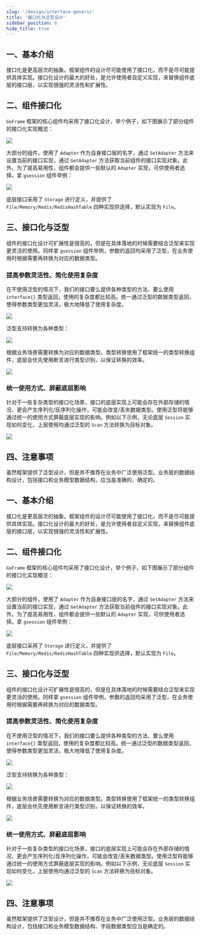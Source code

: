 ```yaml
---
slug: '/design/interface-generic'
title: '接口化与泛型设计'
sidebar_position: 6
hide_title: true
---
```


## 一、基本介绍

接口化是更高层次的抽象。框架组件的设计尽可能使用了接口化，而不是尽可能提供具体实现。接口化设计的最大的好处，是允许使用者自定义实现，来替换组件底层的接口层，以实现很强的灵活性和扩展性。

## 二、组件接口化

`GoFrame` 框架的核心组件均采用了接口化设计，举个例子，如下图展示了部分组件的接口化实现概览：

![](/markdown/f7c64eb343963d83adee0800a7774045.png)

大部分的组件，使用了 `Adapter` 作为自身接口层的名字，通过 `SetAdapter` 方法来设置当前的接口实现，通过 `GetAdapter` 方法获取当前组件的接口实现对象。此外，为了提高易用性，组件都会提供一些默认的 `Adapter` 实现，可供使用者选择。拿 `gsession` 组件举例：

![](/markdown/5b6e3ff29277e5e5bd32707d9a29bf4c.png)

底层接口采用了 `Storage` 进行定义，并提供了 `File/Memory/Redis/RedisHashTable` 四种实现供选择，默认实现为 `File`。

## 三、接口化与泛型

组件的接口化设计可扩展性是很高的，但是在具体落地的时候需要结合泛型来实现更灵活的使用。同样拿 `gsession` 组件举例，参数的返回均采用了泛型，在业务使用时根据需要再转换为对应的数据类型。

### 提高参数灵活性、简化使用复杂度

在不使用泛型的情况下，我们的接口要么提供各种类型的方法、要么使用 `interface{}` 类型返回，使用的复杂度都比较高。统一通过泛型的数据类型返回，使得参数类型更加灵活，极大地降低了使用复杂度。

![](/markdown/b8a2950b795cf7cb987cbfa7a305ff72.png)

泛型支持转换为各种类型：

![](/markdown/76fcb2211bfb4d98a88bdb9d1288b574.png)

根据业务场景需要转换为对应的数据类型。类型转换使用了框架统一的类型转换组件，底层会优先使用断言进行类型识别，以保证转换的效率。

![](/markdown/4605ec6822024dd52fe79ea75d6497d9.png)

### 统一使用方式、屏蔽底层影响

针对于一些复杂类型的接口化场景，接口的底层实现上可能会存在外部存储的情况、更会产生序列化/反序列化操作，可能会改变/丢失数据类型。使用泛型将能够通过统一的使用方式屏蔽底层实现的影响。例如以下示例，无论底层 `Session` 实现如何变化，上层使用均通过泛型的 `Scan` 方法转换为目标对象。

![](/markdown/de4f942e624d5e30a40f7d9d087c35fc.png)

## 四、注意事项

虽然框架提供了泛型设计，但是并不推荐在业务中广泛使用泛型。业务层的数据结构设计，包括接口和业务模型数据结构，应当是准确的、确定的。

## 一、基本介绍

接口化是更高层次的抽象。框架组件的设计尽可能使用了接口化，而不是尽可能提供具体实现。接口化设计的最大的好处，是允许使用者自定义实现，来替换组件底层的接口层，以实现很强的灵活性和扩展性。

## 二、组件接口化

`GoFrame` 框架的核心组件均采用了接口化设计，举个例子，如下图展示了部分组件的接口化实现概览：

![](/markdown/f7c64eb343963d83adee0800a7774045.png)

大部分的组件，使用了 `Adapter` 作为自身接口层的名字，通过 `SetAdapter` 方法来设置当前的接口实现，通过 `GetAdapter` 方法获取当前组件的接口实现对象。此外，为了提高易用性，组件都会提供一些默认的 `Adapter` 实现，可供使用者选择。拿 `gsession` 组件举例：

![](/markdown/5b6e3ff29277e5e5bd32707d9a29bf4c.png)

底层接口采用了 `Storage` 进行定义，并提供了 `File/Memory/Redis/RedisHashTable` 四种实现供选择，默认实现为 `File`。

## 三、接口化与泛型

组件的接口化设计可扩展性是很高的，但是在具体落地的时候需要结合泛型来实现更灵活的使用。同样拿 `gsession` 组件举例，参数的返回均采用了泛型，在业务使用时根据需要再转换为对应的数据类型。

### 提高参数灵活性、简化使用复杂度

在不使用泛型的情况下，我们的接口要么提供各种类型的方法、要么使用 `interface{}` 类型返回，使用的复杂度都比较高。统一通过泛型的数据类型返回，使得参数类型更加灵活，极大地降低了使用复杂度。

![](/markdown/b8a2950b795cf7cb987cbfa7a305ff72.png)

泛型支持转换为各种类型：

![](/markdown/76fcb2211bfb4d98a88bdb9d1288b574.png)

根据业务场景需要转换为对应的数据类型。类型转换使用了框架统一的类型转换组件，底层会优先使用断言进行类型识别，以保证转换的效率。

![](/markdown/4605ec6822024dd52fe79ea75d6497d9.png)

### 统一使用方式、屏蔽底层影响

针对于一些复杂类型的接口化场景，接口的底层实现上可能会存在外部存储的情况、更会产生序列化/反序列化操作，可能会改变/丢失数据类型。使用泛型将能够通过统一的使用方式屏蔽底层实现的影响。例如以下示例，无论底层 `Session` 实现如何变化，上层使用均通过泛型的 `Scan` 方法转换为目标对象。

![](/markdown/de4f942e624d5e30a40f7d9d087c35fc.png)

## 四、注意事项

虽然框架提供了泛型设计，但是并不推荐在业务中广泛使用泛型。业务层的数据结构设计，包括接口和业务模型数据结构、字段数据类型应当是确定的。